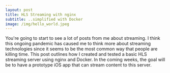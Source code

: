 ```yaml
---
layout: post
title: HLS Streaming with nginx
subtitle: ..simplified with Docker
image: /img/hello_world.jpeg
---
```


You're going to start to see a lot of posts from me about streaming. I think this ongoing pandemic has caused me to think more about streaming technologies since it seems to be the most common way that people are killing time. This post outlines how I created and tested a basic HLS streaming server using nginx and Docker. In the coming weeks, the goal will be to have a prototype iOS app that can stream content to this server.

